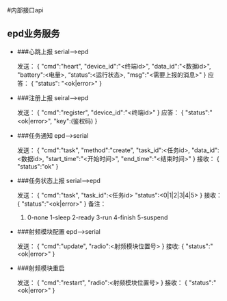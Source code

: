 #内部接口api
## epd业务服务
* ###心跳上报
serial-->epd
    

    发送：
    {
        "cmd":"heart",
        "device_id":"<终端id>",
        "data_id":"<数据id>",
        "battery":<电量>,
        “status”:<运行状态>,
        "msg":"<需要上报的消息>"
    }
    应答：
    {
        "status": "<ok|error>"
    }

* ###注册上报
seiral-->epd
    
    
    发送：
    {
        "cmd":"register",
        "device_id":"<终端id>"
    }
    应答：
    {
        "status":"<ok|error>",
        "key":(鉴权码)
    }

* ###任务通知
epd-->serial


    发送：
    {
        "cmd":"task",
        "method":"create",
        "task_id":<任务id>,
        "data_id":<数据id>,
        "start_time":"<开始时间>",
        "end_time":"<结束时间>"
    }
    接收：
    {
        "status":"ok"
    }

* ###任务状态上报
serial-->epd


    发送：
    {
        "cmd":"task",
        "task_id":<任务id>
        "status":<0|1|2|3|4|5>
    }
    接收：
    {
        "status":"<ok|error>"
    }
    备注：
    1. 0-none 1-sleep 2-ready 3-run 4-finish 5-suspend
    
* ###射频模块配置
epd-->serial


    发送：
    {
        "cmd":"update",
        "radio":<射频模块位置号>
    }
    接收:
    {
        "status":"<ok|error>"
    }

* ###射频模块重启


    发送：
    {
        "cmd":"restart",
        "radio":<射频模块位置号>
    }
    接收：
    {
        "status":"<ok|error>"
    }
    

    
    